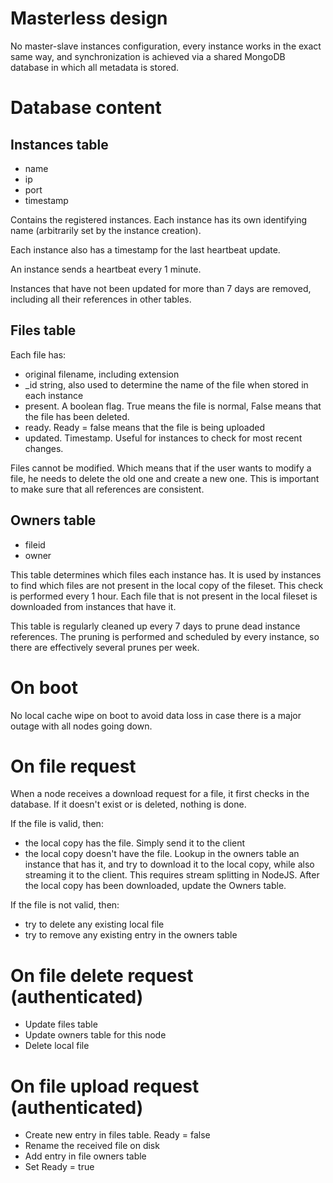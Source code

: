 # Masterless design

No master-slave instances configuration, every instance works in the exact same way, and synchronization is achieved via 
a shared MongoDB database in which all metadata is stored.

# Database content

## Instances table

* name
* ip
* port
* timestamp

Contains the registered instances. Each instance has its own identifying name (arbitrarily set by the instance creation).

Each instance also has a timestamp for the last heartbeat update.

An instance sends a heartbeat every 1 minute.

Instances that have not been updated for more than 7 days are removed, including all their references in other tables.

## Files table

Each file has: 
* original filename, including extension
* _id string, also used to determine the name of the file when stored in each instance
* present. A boolean flag. True means the file is normal, False means that the file has been deleted.
* ready. Ready = false means that the file is being uploaded
* updated. Timestamp. Useful for instances to check for most recent changes.

Files cannot be modified. Which means that if the user wants to modify a file, he needs to delete the old one and create
a new one. This is important to make sure that all references are consistent.

## Owners table

* fileid
* owner

This table determines which files each instance has. It is used by instances to find which files are not present in the
local copy of the fileset. This check is performed every 1 hour. Each file that is not present in the local fileset is
downloaded from instances that have it.

This table is regularly cleaned up every 7 days to prune dead instance references. The pruning is performed and scheduled
by every instance, so there are effectively several prunes per week.

# On boot

No local cache wipe on boot to avoid data loss in case there is a major outage with all nodes going down.

# On file request

When a node receives a download request for a file, it first checks in the database. If it doesn't exist or is deleted,
nothing is done.

If the file is valid, then:
* the local copy has the file. Simply send it to the client
* the local copy doesn't have the file. Lookup in the owners table an instance that has it, and try to download it to the local copy,
while also streaming it to the client. This requires stream splitting in NodeJS. After the local copy has been downloaded,
update the Owners table.

If the file is not valid, then:
* try to delete any existing local file
* try to remove any existing entry in the owners table

# On file delete request (authenticated)

* Update files table
* Update owners table for this node
* Delete local file

# On file upload request (authenticated)

* Create new entry in files table. Ready = false
* Rename the received file on disk
* Add entry in file owners table
* Set Ready = true